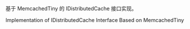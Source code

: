 基于 MemcachedTiny 的 IDistributedCache 接口实现。

Implementation of IDistributedCache Interface Based on MemcachedTiny